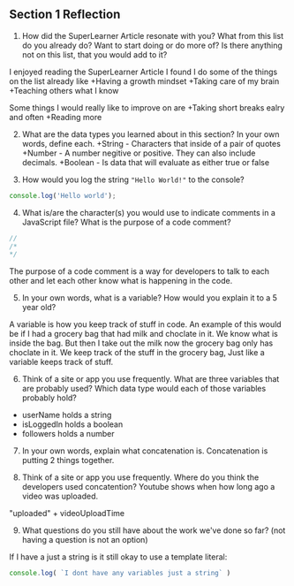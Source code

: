 ## Section 1 Reflection

1. How did the SuperLearner Article resonate with you? What from this list do you already do? Want to start doing or do more of? Is there anything not on this list, that you would add to it?

I enjoyed reading the SuperLearner Article I found I do some of the things on the list already like
+Having a growth mindset
+Taking care of my brain
+Teaching others what I know

Some things I would really like to improve on are 
+Taking short breaks ealry and often 
+Reading more

2. What are the data types you learned about in this section? In your own words, define each.
+String - Characters that inside of a pair of quotes 
+Number - A number negitive or positive. They can also include decimals.
+Boolean - Is data that will evaluate as either true or false


3. How would you log the string `"Hello World!"` to the console?
```javascript
console.log('Hello world');
```
4. What is/are the character(s) you would use to indicate comments in a JavaScript file? What is the purpose of a code comment?

```javascript
//
/*
*/
```

The purpose of a code comment is a way for developers to talk to each other and let each other know what is happening in the code. 

5. In your own words, what is a variable? How would you explain it to a 5 year old?

A variable is how you keep track of stuff in code. An example of this would be if I had a grocery bag that had milk and choclate in it. We know what is inside the bag. But then I take out the milk now the grocery bag only has choclate in it. We keep track of the stuff in the grocery bag, Just like a variable keeps track of stuff.  

6. Think of a site or app you use frequently. What are three variables that are probably used? Which data type would each of those variables probably hold?

- userName holds a string
- isLoggedIn holds a boolean
- followers holds a number

7. In your own words, explain what concatenation is.
Concatenation is putting 2 things together. 

8. Think of a site or app you use frequently. Where do you think the developers used concatention?
Youtube shows when how long ago a video was uploaded.

"uploaded" + videoUploadTime


9. What questions do you still have about the work we've done so far? (not having a question is not an option)

If I have a just a string is it still okay to use a template literal:

```javascript
console.log( `I dont have any variables just a string` )
```
